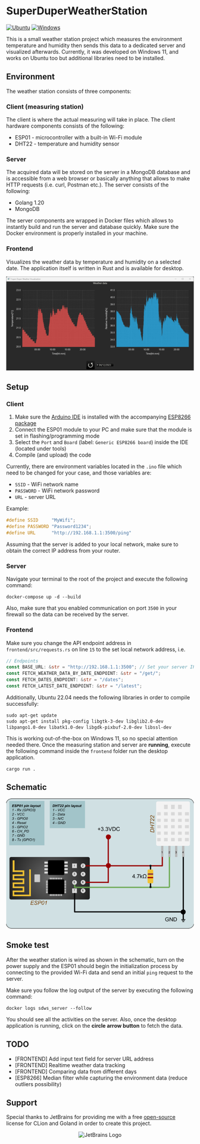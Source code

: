 # SuperDuperWeatherStation #

[![Ubuntu](https://github.com/zpervan/SuperDuperWeatherStation/actions/workflows/ubuntu.yml/badge.svg)](https://github.com/zpervan/SuperDuperWeatherStation/actions/workflows/ubuntu.yml) [![Windows](https://github.com/zpervan/SuperDuperWeatherStation/actions/workflows/windows.yml/badge.svg)](https://github.com/zpervan/SuperDuperWeatherStation/actions/workflows/windows.yml)

This is a small weather station project which measures the environment temperature and humidity then sends this data to
a dedicated server and visualized afterwards.
Currently, it was developed on Windows 11, and works on Ubuntu too but additional libraries need to be installed.

## Environment ##

The weather station consists of three components:

### Client (measuring station) ###

The client is where the actual measuring will take in place. The client hardware components consists of the following:

- ESP01 - microcontroller with a built-in Wi-Fi module
- DHT22 - temperature and humidity sensor

### Server ###

The acquired data will be stored on the server in a MongoDB database and is accessible from a web browser or basically
anything that allows to make HTTP requests (i.e. curl, Postman etc.). The server consists of the following:

- Golang 1.20
- MongoDB

The server components are wrapped in Docker files which allows to instantly build and run the server and database
quickly. Make sure the Docker environment is properly installed in your machine.

### Frontend ###

Visualizes the weather data by temperature and humidity on a selected date. The application itself is written in Rust
and is available for desktop.

![desktop_app](.github/assets/visualization_app_preview.png)

## Setup ##

### Client ###

1. Make sure the [Arduino IDE](https://www.arduino.cc/en/software) is installed with the
   accompanying [ESP8266 package](https://randomnerdtutorials.com/how-to-install-esp8266-board-arduino-ide/)
2. Connect the ESP01 module to your PC and make sure that the module is set in flashing/programming mode
3. Select the `Port` and `Board` (label: `Generic ESP8266 board`) inside the IDE (located under tools)
4. Compile (and upload) the code

Currently, there are environment variables located in the `.ino` file which need to be changed for your case, and those
variables are:

- `SSID` - WiFi network name
- `PASSWORD` - WiFi network password
- `URL` - server URL

Example:

```cpp
#define SSID     "MyWifi";
#define PASSWORD "Password1234";
#define URL      "http://192.168.1.1:3500/ping" 
```

Assuming that the server is added to your local network, make sure to obtain the correct IP address from your router.

### Server ###

Navigate your terminal to the root of the project and execute the following command:

```shell
docker-compose up -d --build
```

Also, make sure that you enabled communication on port `3500` in your firewall so the data can be received by the
server.

### Frontend ###

Make sure you change the API endpoint address in `frontend/src/requests.rs` on line `15` to the set local network
address, i.e.

```rust
// Endpoints
const BASE_URL: &str = "http://192.168.1.1:3500"; // Set your server IP address
const FETCH_WEATHER_DATA_BY_DATE_ENDPOINT: &str = "/get/";
const FETCH_DATES_ENDPOINT: &str = "/dates";
const FETCH_LATEST_DATE_ENDPOINT: &str = "/latest";
```

Additionally, Ubuntu 22.04 needs the following libraries in order to compile successfully:

```shell
sudo apt-get update
sudo apt-get install pkg-config libgtk-3-dev libglib2.0-dev libpango1.0-dev libatk1.0-dev libgdk-pixbuf-2.0-dev libssl-dev
```

This is working out-of-the-box on Windows 11, so no special attention needed there.
Once the measuring station and server are **running**, execute the following command inside the `frontend` folder run
the desktop application.

```shell
cargo run .
```

## Schematic ##
<p align="center">
<img src=".github/assets/schematic_weather_station.png" alt="JetBrains Logo" width="635"/>
</p>

## Smoke test ##

After the weather station is wired as shown in the schematic, turn on the power supply and the ESP01 should begin the
initialization process by connecting to the provided Wi-Fi data and send an initial `ping` request to the server.

Make sure you follow the log output of the server by executing the following command:

```shell
docker logs sdws_server --follow
```

You should see all the activities on the server. Also, once the desktop application is running, click on the **circle
arrow button** to fetch the data.

## TODO ##

* [FRONTEND] Add input text field for server URL address
* [FRONTEND] Realtime weather data tracking
* [FRONTEND] Comparing data from different days
* [ESP8266] Median filter while capturing the environment data (reduce outliers possibility)

## Support ##

Special thanks to JetBrains for providing me with a
free [open-source](https://www.jetbrains.com/community/opensource/?utm_campaign=opensource&utm_content=approved&utm_medium=email&utm_source=newsletter&utm_term=jblogo#support)
license for CLion and Goland in order to create this project.
<p align="center">
<img src="https://resources.jetbrains.com/storage/products/company/brand/logos/jb_beam.png" alt="JetBrains Logo" width="200"/>
</p>